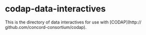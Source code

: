codap-data-interactives
=======================

This is the directory of data interactives for use with [CODAP](http:// github.com/concord-consortium/codap).
